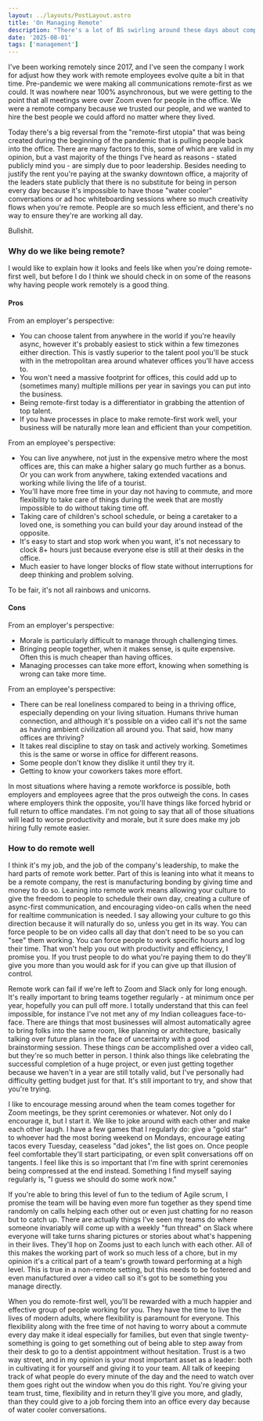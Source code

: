 ```yaml
---
layout: ../layouts/PostLayout.astro
title: 'On Managing Remote'
description: "There's a lot of BS swirling around these days about companies working remotely. It seems like an endless stream of leaders are saying their companies are so much worse having gone remote. I personally think that if your business can go remote, it should. Leaders will have to work harder and be better, and this is the real problem."
date: '2025-08-01'
tags: ['management']
---
```


I've been working remotely since 2017, and I've seen the company I work for adjust how they work with remote employees evolve quite a bit in that time. Pre-pandemic we were making all communications remote-first as we could. It was nowhere near 100% asynchronous, but we were getting to the point that all meetings were over Zoom even for people in the office. We were a remote company because we trusted our people, and we wanted to hire the best people we could afford no matter where they lived.

Today there's a big reversal from the "remote-first utopia" that was being created during the beginning of the pandemic that is pulling people back into the office. There are many factors to this, some of which are valid in my opinion, but a vast majority of the things I've heard as reasons - stated publicly mind you - are simply due to poor leadership. Besides needing to justify the rent you're paying at the swanky downtown office, a majority of the leaders state publicly that there is no substitute for being in person every day because it's impossible to have those "water cooler" conversations or ad hoc whiteboarding sessions where so much creativity flows when you're remote. People are so much less efficient, and there's no way to ensure they're are working all day.

Bullshit.

### Why do we like being remote?

I would like to explain how it looks and feels like when you're doing remote-first well, but before I do I think we should check in on some of the reasons why having people work remotely is a good thing.

#### Pros

From an employer's perspective:

* You can choose talent from anywhere in the world if you're heavily async, however it's probably easiest to stick within a few timezones either direction. This is vastly superior to the talent pool you'll be stuck with in the metropolitan area around whatever offices you'll have access to.
* You won't need a massive footprint for offices, this could add up to (sometimes many) multiple millions per year in savings you can put into the business.
* Being remote-first today is a differentiator in grabbing the attention of top talent.
* If you have processes in place to make remote-first work well, your business will be naturally more lean and efficient than your competition.

From an employee's perspective:

* You can live anywhere, not just in the expensive metro where the most offices are, this can make a higher salary go much further as a bonus. Or you can work from anywhere, taking extended vacations and working while living the life of a tourist.
* You'll have more free time in your day not having to commute, and more flexibility to take care of things during the week that are mostly impossible to do without taking time off.
* Taking care of children's school schedule, or being a caretaker to a loved one, is something you can build your day around instead of the opposite.
* It's easy to start and stop work when you want, it's not necessary to clock 8+ hours just because everyone else is still at their desks in the office.
* Much easier to have longer blocks of flow state without interruptions for deep thinking and problem solving.

To be fair, it's not all rainbows and unicorns.

#### Cons

From an employer's perspective:

* Morale is particularly difficult to manage through challenging times.
* Bringing people together, when it makes sense, is quite expensive. Often this is much cheaper than having offices.
* Managing processes can take more effort, knowing when something is wrong can take more time.

From an employee's perspective:

* There can be real loneliness compared to being in a thriving office, especially depending on your living situation. Humans thrive human connection, and although it's possible on a video call it's not the same as having ambient civilization all around you. That said, how many offices are thriving?
* It takes real discipline to stay on task and actively working. Sometimes this is the same or worse in office for different reasons.
* Some people don't know they dislike it until they try it.
* Getting to know your coworkers takes more effort.

In most situations where having a remote workforce is possible, both employers and employees agree that the pros outweigh the cons. In cases where employers think the opposite, you'll have things like forced hybrid or full return to office mandates. I'm not going to say that all of those situations will lead to worse productivity and morale, but it sure does make my job hiring fully remote easier.

### How to do remote well

I think it's my job, and the job of the company's leadership, to make the hard parts of remote work better. Part of this is leaning into what it means to be a remote company, the rest is manufacturing bonding by giving time and money to do so. Leaning into remote work means allowing your culture to give the freedom to people to schedule their own day, creating a culture of async-first communication, and encouraging video-on calls when the need for realtime communication is needed. I say allowing your culture to go this direction because it will naturally do so, unless you get in its way. You can force people to be on video calls all day that don't need to be so you can "see" them working. You can force people to work specific hours and log their time. That won't help you out with productivity and efficiency, I promise you. If you trust people to do what you're paying them to do they'll give you more than you would ask for if you can give up that illusion of control.

Remote work can fail if we're left to Zoom and Slack only for long enough. It's really important to bring teams together regularly - at minimum once per year, hopefully you can pull off more. I totally understand that this can feel impossible, for instance I've not met any of my Indian colleagues face-to-face. There are things that most businesses will almost automatically agree to bring folks into the same room, like planning or architecture, basically talking over future plans in the face of uncertainty with a good brainstorming session. These things *can* be accomplished over a video call, but they're so much better in person. I think also things like celebrating the successful completion of a huge project, or even just getting together because we haven't in a year are still totally valid, but I've personally had difficulty getting budget just for that. It's still important to try, and show that you're trying.

I like to encourage messing around when the team comes together for Zoom meetings, be they sprint ceremonies or whatever. Not only do I encourage it, but I start it. We like to joke around with each other and make each other laugh. I have a few games that I regularly do: give a "gold star" to whoever had the most boring weekend on Mondays, encourage eating tacos every Tuesday, ceaseless "dad jokes", the list goes on. Once people feel comfortable they'll start participating, or even split conversations off on tangents. I feel like this is so important that I'm fine with sprint ceremonies being compressed at the end instead. Something I find myself saying regularly is, "I guess we should do some work now."

If you're able to bring this level of fun to the tedium of Agile scrum, I promise the team will be having even more fun together as they spend time randomly on calls helping each other out or even just chatting for no reason but to catch up. There are actually things I've seen my teams do where someone invariably will come up with a weekly "fun thread" on Slack where everyone will take turns sharing pictures or stories about what's happening in their lives. They'll hop on Zooms just to each lunch with each other. All of this makes the working part of work so much less of a chore, but in my opinion it's a critical part of a team's growth toward performing at a high level. This is true in a non-remote setting, but this needs to be fostered and even manufactured over a video call so it's got to be something you manage directly.

When you do remote-first well, you'll be rewarded with a much happier and effective group of people working for you. They have the time to live the lives of modern adults, where flexibility is paramount for everyone. This flexibility along with the free time of not having to worry about a commute every day make it ideal especially for families, but even that single twenty-something is going to get something out of being able to step away from their desk to go to a dentist appointment without hesitation. Trust is a two way street, and in my opinion is your most important asset as a leader: both in cultivating it for yourself and giving it to your team. All talk of keeping track of what people do every minute of the day and the need to watch over them goes right out the window when you do this right. You're giving your team trust, time, flexibility and in return they'll give you more, and gladly, than they could give to a job forcing them into an office every day because of water cooler conversations.
